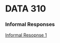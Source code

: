 # DATA 310

### Informal Responses

[Informal Resopnse 1](https://rj-bartlett.github.io/Response1.md/)


